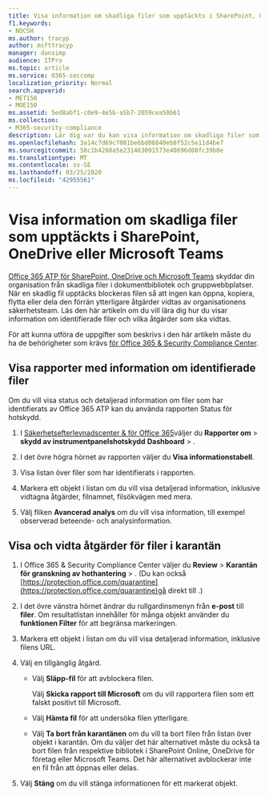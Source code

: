 ```yaml
---
title: Visa information om skadliga filer som upptäckts i SharePoint, OneDrive eller Microsoft Teams
f1.keywords:
- NOCSH
ms.author: tracyp
author: msfttracyp
manager: dansimp
audience: ITPro
ms.topic: article
ms.service: O365-seccomp
localization_priority: Normal
search.appverid:
- MET150
- MOE150
ms.assetid: 5ed8abf1-c0e9-4e5b-a5b7-2059cea50b61
ms.collection:
- M365-security-compliance
description: Lär dig var du kan visa information om skadliga filer som identifierats i SharePoint, OneDrive eller Teams och hur du vidtar åtgärder för dessa filer.
ms.openlocfilehash: 3a14c7d69c7081be6bd08840eb8f52c5e11d4be7
ms.sourcegitcommit: 58c1b4208a5e231463091573e40696d08fc39b8e
ms.translationtype: MT
ms.contentlocale: sv-SE
ms.lasthandoff: 03/25/2020
ms.locfileid: "42955561"
---
```

# <a name="view-information-about-malicious-files-detected-in-sharepoint-onedrive-or-microsoft-teams"></a>Visa information om skadliga filer som upptäckts i SharePoint, OneDrive eller Microsoft Teams

[Office 365 ATP för SharePoint, OneDrive och Microsoft Teams](atp-for-spo-odb-and-teams.md) skyddar din organisation från skadliga filer i dokumentbibliotek och gruppwebbplatser. När en skadlig fil upptäcks blockeras filen så att ingen kan öppna, kopiera, flytta eller dela den förrän ytterligare åtgärder vidtas av organisationens säkerhetsteam. Läs den här artikeln om du vill lära dig hur du visar information om identifierade filer och vilka åtgärder som ska vidtas. 

För att kunna utföra de uppgifter som beskrivs i den här artikeln måste du ha de behörigheter som krävs [för Office 365 &amp; Security Compliance Center](permissions-in-the-security-and-compliance-center.md). 
  
## <a name="view-reports-with-information-about-detected-files"></a>Visa rapporter med information om identifierade filer

Om du vill visa status och detaljerad information om filer som har identifierats av Office 365 ATP kan du använda rapporten Status för hotskydd.
  
1. I [Säkerhetsefterlevnadscenter &amp; för Office 365](https://protection.office.com)väljer du **Rapporter om** \> **skydd av instrumentpanelshotskydd** **Dashboard** \> .
    
2. I det övre högra hörnet av rapporten väljer du **Visa informationstabell**.
    
3. Visa listan över filer som har identifierats i rapporten.
    
4. Markera ett objekt i listan om du vill visa detaljerad information, inklusive vidtagna åtgärder, filnamnet, filsökvägen med mera.
    
5. Välj fliken **Avancerad analys** om du vill visa information, till exempel observerad beteende- och analysinformation. 
  
## <a name="view-and-take-action-on-files-in-quarantine"></a>Visa och vidta åtgärder för filer i karantän

1. I Office 365 &amp; Security Compliance Center väljer du **Review** \> **Karantän** **för granskning av hothantering** \> . (Du kan också [https://protection.office.com/quarantine](https://protection.office.com/quarantine)gå direkt till .)
    
2. I det övre vänstra hörnet ändrar du rullgardinsmenyn från **e-post** till **filer**. Om resultatlistan innehåller för många objekt använder du **funktionen Filter** för att begränsa markeringen.
    
3. Markera ett objekt i listan om du vill visa detaljerad information, inklusive filens URL.
    
4. Välj en tillgänglig åtgärd.
    
    - Välj **Släpp-fil** för att avblockera filen. 

      Välj **Skicka rapport till Microsoft** om du vill rapportera filen som ett falskt positivt till Microsoft. 

    - Välj **Hämta fil** för att undersöka filen ytterligare. 

    - Välj **Ta bort från karantänen** om du vill ta bort filen från listan över objekt i karantän. Om du väljer det här alternativet måste du också ta bort filen från respektive bibliotek i SharePoint Online, OneDrive för företag eller Microsoft Teams. Det här alternativet avblockerar inte en fil från att öppnas eller delas. 
    
5. Välj **Stäng** om du vill stänga informationen för ett markerat objekt. 
  
  


